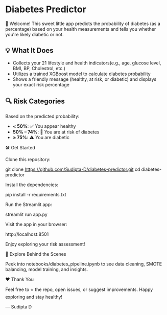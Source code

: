 # Diabetes Predictor

👋 Welcome! This sweet little app predicts the probability of diabetes (as a percentage) based on your health measurements and tells you whether you're likely diabetic or not.

## 💡 What It Does

* Collects your 21 lifestyle and health indicators(e.g., age, glucose level, BMI, BP, Cholestrol, etc.)
* Utilizes a trained XGBoost model to calculate diabetes probability
* Shows a friendly message (healthy, at risk, or diabetic) and displays your exact risk percentage

## 🔍 Risk Categories

Based on the predicted probability:

* **< 50%**: ✅ You appear healthy
* **50% – 74%**: 🔶 You are at risk of diabetes
* **≥ 75%**: ⚠️ You are diabetic

🛠️ Get Started

Clone this repository:

git clone https://github.com/Sudipta-D/diabetes-predictor.git
cd diabetes-predictor

Install the dependencies:

pip install -r requirements.txt

Run the Streamlit app:

streamlit run app.py

Visit the app in your browser:

http://localhost:8501

Enjoy exploring your risk assessment!

📝 Explore Behind the Scenes

Peek into notebooks/diabetes_pipeline.ipynb to see data cleaning, SMOTE balancing, model training, and insights.

❤️ Thank You

Feel free to ⭐ the repo, open issues, or suggest improvements. Happy exploring and stay healthy!

— Sudipta D

